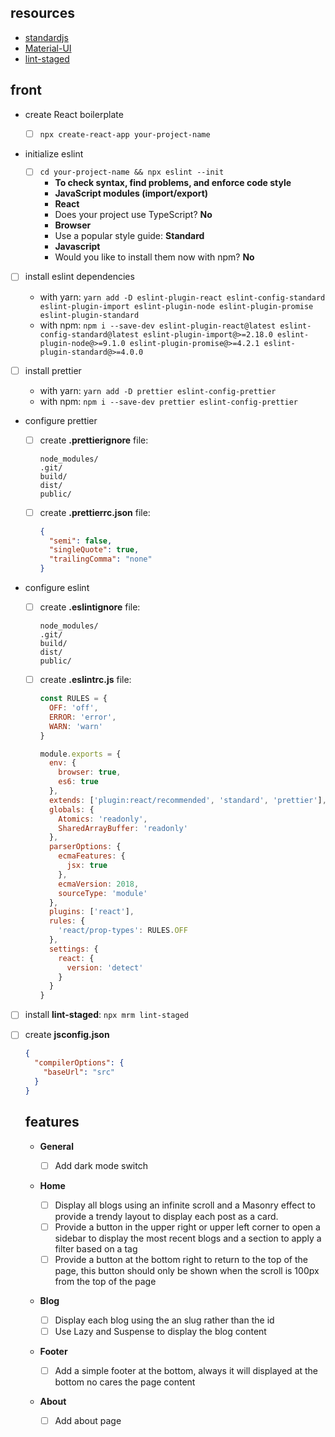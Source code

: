 ## resources

- [standardjs](https://standardjs.com)
- [Material-UI](https://material-ui.com)
- [lint-staged](https://www.npmjs.com/package/lint-staged)

## front

- create React boilerplate

  - [ ] `npx create-react-app your-project-name`

- initialize eslint

  - [ ] `cd your-project-name && npx eslint --init`
    - **To check syntax, find problems, and enforce code style**
    - **JavaScript modules (import/export)**
    - **React**
    - Does your project use TypeScript? **No**
    - **Browser**
    - Use a popular style guide: **Standard**
    - **Javascript**
    - Would you like to install them now with npm? **No**

- [ ] install eslint dependencies

  - with yarn: `yarn add -D eslint-plugin-react eslint-config-standard eslint-plugin-import eslint-plugin-node eslint-plugin-promise eslint-plugin-standard`
  - with npm: `npm i --save-dev eslint-plugin-react@latest eslint-config-standard@latest eslint-plugin-import@>=2.18.0 eslint-plugin-node@>=9.1.0 eslint-plugin-promise@>=4.2.1 eslint-plugin-standard@>=4.0.0`

- [ ] install prettier

  - with yarn: `yarn add -D prettier eslint-config-prettier`
  - with npm: `npm i --save-dev prettier eslint-config-prettier`

- configure prettier

  - [ ] create **.prettierignore** file:
    ```
    node_modules/
    .git/
    build/
    dist/
    public/
    ```
  - [ ] create **.prettierrc.json** file:
    ```json
    {
      "semi": false,
      "singleQuote": true,
      "trailingComma": "none"
    }
    ```

- configure eslint

  - [ ] create **.eslintignore** file:
    ```
    node_modules/
    .git/
    build/
    dist/
    public/
    ```
  - [ ] create **.eslintrc.js** file:

    ```js
    const RULES = {
      OFF: 'off',
      ERROR: 'error',
      WARN: 'warn'
    }

    module.exports = {
      env: {
        browser: true,
        es6: true
      },
      extends: ['plugin:react/recommended', 'standard', 'prettier'],
      globals: {
        Atomics: 'readonly',
        SharedArrayBuffer: 'readonly'
      },
      parserOptions: {
        ecmaFeatures: {
          jsx: true
        },
        ecmaVersion: 2018,
        sourceType: 'module'
      },
      plugins: ['react'],
      rules: {
        'react/prop-types': RULES.OFF
      },
      settings: {
        react: {
          version: 'detect'
        }
      }
    }
    ```

- [ ] install **lint-staged**: `npx mrm lint-staged`
- [ ] create **jsconfig.json**

  ```json
  {
    "compilerOptions": {
      "baseUrl": "src"
    }
  }
  ```

  ## features

  - **General**

    - [ ] Add dark mode switch

  - **Home**

    - [ ] Display all blogs using an infinite scroll and a Masonry effect to provide a trendy layout to display each post as a card.
    - [ ] Provide a button in the upper right or upper left corner to open a sidebar to display the most recent blogs and a section to apply a filter based on a tag
    - [ ] Provide a button at the bottom right to return to the top of the page, this button should only be shown when the scroll is 100px from the top of the page

  - **Blog**

    - [ ] Display each blog using the an slug rather than the id
    - [ ] Use Lazy and Suspense to display the blog content

  - **Footer**

    - [ ] Add a simple footer at the bottom, always it will displayed at the bottom no cares the page content

  - **About**

    - [ ] Add about page

